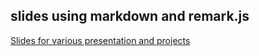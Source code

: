 ## slides using markdown and remark.js

[Slides for various presentation and projects](https://github.com/kevinCassou/slides/tree/gh-pages)

